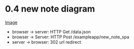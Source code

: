 # 0.4 new note diagram

[Image](https://github.com/Rachamv/fullStack-Exercise/blob/main/part0/0-4.png)

- browser -> server: HTTP Get /data.json
- browser -> Server: HTTP Post /exampleapp/new_note_spa
- server -> browser: 302 url redirect
